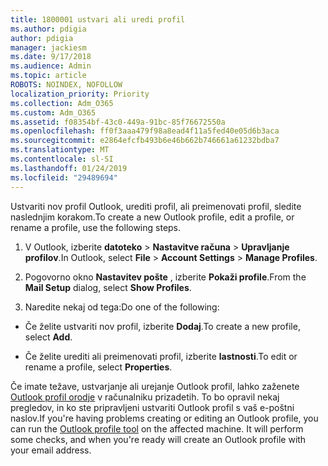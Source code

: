 ```yaml
---
title: 1800001 ustvari ali uredi profil
ms.author: pdigia
author: pdigia
manager: jackiesm
ms.date: 9/17/2018
ms.audience: Admin
ms.topic: article
ROBOTS: NOINDEX, NOFOLLOW
localization_priority: Priority
ms.collection: Adm_O365
ms.custom: Adm_O365
ms.assetid: f08354bf-43c0-449a-91bc-85f76672550a
ms.openlocfilehash: ff0f3aaa479f98a8ead4f11a5fed40e05d6b3aca
ms.sourcegitcommit: e2864efcfb493b6e46b662b746661a61232bdba7
ms.translationtype: MT
ms.contentlocale: sl-SI
ms.lasthandoff: 01/24/2019
ms.locfileid: "29489694"
---
```

<span data-ttu-id="47111-102">Ustvariti nov profil Outlook, urediti profil, ali preimenovati profil, sledite naslednjim korakom.</span><span class="sxs-lookup"><span data-stu-id="47111-102">To create a new Outlook profile, edit a profile, or rename a profile, use the following steps.</span></span>
  
1. <span data-ttu-id="47111-103">V Outlook, izberite **datoteko** \> **Nastavitve računa** \> **Upravljanje profilov**.</span><span class="sxs-lookup"><span data-stu-id="47111-103">In Outlook, select **File** \> **Account Settings** \> **Manage Profiles**.</span></span>
    
2. <span data-ttu-id="47111-104">Pogovorno okno **Nastavitev pošte** , izberite **Pokaži profile**.</span><span class="sxs-lookup"><span data-stu-id="47111-104">From the **Mail Setup** dialog, select **Show Profiles**.</span></span>
    
3. <span data-ttu-id="47111-105">Naredite nekaj od tega:</span><span class="sxs-lookup"><span data-stu-id="47111-105">Do one of the following:</span></span>
    
  - <span data-ttu-id="47111-106">Če želite ustvariti nov profil, izberite **Dodaj**.</span><span class="sxs-lookup"><span data-stu-id="47111-106">To create a new profile, select **Add**.</span></span>
    
  - <span data-ttu-id="47111-107">Če želite urediti ali preimenovati profil, izberite **lastnosti**.</span><span class="sxs-lookup"><span data-stu-id="47111-107">To edit or rename a profile, select **Properties**.</span></span>
    
<span data-ttu-id="47111-p101">Če imate težave, ustvarjanje ali urejanje Outlook profil, lahko zaženete [Outlook profil orodje](https://aka.ms/SaRA-OutlookSetupProfile) v računalniku prizadetih. To bo opravil nekaj pregledov, in ko ste pripravljeni ustvariti Outlook profil s vaš e-poštni naslov.</span><span class="sxs-lookup"><span data-stu-id="47111-p101">If you're having problems creating or editing an Outlook profile, you can run the [Outlook profile tool](https://aka.ms/SaRA-OutlookSetupProfile) on the affected machine. It will perform some checks, and when you're ready will create an Outlook profile with your email address.</span></span> 
  


